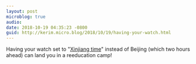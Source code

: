 ```yaml
---
layout: post
microblog: true
audio: 
date: 2018-10-19 04:35:23 -0800
guid: http://kerim.micro.blog/2018/10/19/having-your-watch.html
---
```

Having your watch set to "[Xinjiang time](https://omny.fm/shows/the-little-red-podcast/xi-jinping-s-war-on-uighurs-part-2-the-new-frontie)" instead of Beijing (which two hours ahead) can land you in a reeducation camp!
